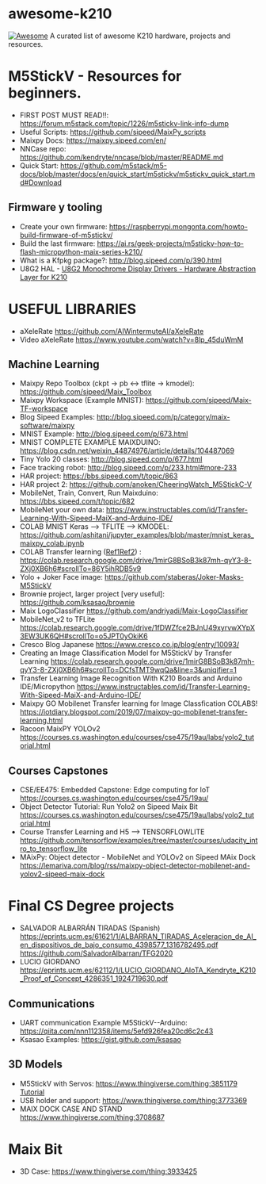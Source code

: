 # awesome-k210

[![Awesome](https://cdn.rawgit.com/sindresorhus/awesome/d7305f38d29fed78fa85652e3a63e154dd8e8829/media/badge.svg)](https://github.com/sindresorhus/awesome)
A curated list of awesome K210 hardware, projects and resources.


# M5StickV - Resources for beginners.

* FIRST POST MUST READ!!: https://forum.m5stack.com/topic/1226/m5stickv-link-info-dump
* Useful Scripts: https://github.com/sipeed/MaixPy_scripts
* Maixpy Docs: https://maixpy.sipeed.com/en/
* NNCase repo: https://github.com/kendryte/nncase/blob/master/README.md
* Quick Start: https://github.com/m5stack/m5-docs/blob/master/docs/en/quick_start/m5stickv/m5stickv_quick_start.md#Download

## Firmware y tooling
* Create your own firmware: https://raspberrypi.mongonta.com/howto-build-firmware-of-m5stickv/
* Build the last firmware: https://ai.rs/geek-projects/m5stickv-how-to-flash-micropython-maix-series-k210/
* What is a Kfpkg package?: http://blog.sipeed.com/p/390.html
* U8G2 HAL - [U8G2 Monochrome Display Drivers - Hardware Abstraction Layer for K210](https://github.com/sreedevk/u8g2-kendryte-sdk-hal)

# USEFUL LIBRARIES
* aXeleRate https://github.com/AIWintermuteAI/aXeleRate
* Video aXeleRate https://www.youtube.com/watch?v=8lp_45duWmM

## Machine Learning
* Maixpy Repo Toolbox (ckpt  ->  pb  <->  tflite  ->  kmodel): https://github.com/sipeed/Maix_Toolbox
* Maixpy Workspace (Example MNIST): https://github.com/sipeed/Maix-TF-workspace
* Blog Sipeed Examples: http://blog.sipeed.com/p/category/maix-software/maixpy
* MNIST Example: http://blog.sipeed.com/p/673.html
* MNIST COMPLETE EXAMPLE MAIXDUINO: https://blog.csdn.net/weixin_44874976/article/details/104487069
* Tiny Yolo 20 classes: http://blog.sipeed.com/p/677.html
* Face tracking robot: http://blog.sipeed.com/p/233.html#more-233
* HAR project: https://bbs.sipeed.com/t/topic/863
* HAR project 2: https://github.com/anoken/CheeringWatch_M5StickC-V
* MobileNet, Train, Convert, Run Maixduino: https://bbs.sipeed.com/t/topic/682
* MobileNet your own data: https://www.instructables.com/id/Transfer-Learning-With-Sipeed-MaiX-and-Arduino-IDE/
* COLAB MNIST Keras --> TFLITE --> KMODEL: https://github.com/ashitani/jupyter_examples/blob/master/mnist_keras_maixpy_colab.ipynb
* COLAB Transfer learning ([Ref1](https://iotdiary.blogspot.com/2019/07/maixpy-go-mobilenet-transfer-learning.html)[Ref2](https://www.instructables.com/id/Transfer-Learning-With-Sipeed-MaiX-and-Arduino-IDE/)) : https://colab.research.google.com/drive/1mirG8BSoB3k87mh-qyY3-8-ZXj0XB6h6#scrollTo=86Y5ihRDB5v9
* Yolo + Joker Face image: https://github.com/staberas/Joker-Masks-M5StickV
* Brownie project, larger project [very useful]: https://github.com/ksasao/brownie
* Maix LogoClassifier https://github.com/andriyadi/Maix-LogoClassifier
* MobileNet_v2 to TFLite https://colab.research.google.com/drive/1fDWZfce2BJnU49xyrvwXYpX3EW3UK6QH#scrollTo=o5JPT0yOkiK6
* Cresco Blog Japanese https://www.cresco.co.jp/blog/entry/10093/
* Creating an Image Classification Model for M5StickV by Transfer Learning https://colab.research.google.com/drive/1mirG8BSoB3k87mh-qyY3-8-ZXj0XB6h6#scrollTo=DCfsTMT9wqQa&line=3&uniqifier=1
* Transfer Learning Image Recognition With K210 Boards and Arduino IDE/Micropython https://www.instructables.com/id/Transfer-Learning-With-Sipeed-MaiX-and-Arduino-IDE/
* Maixpy GO Mobilenet Transfer learning for Image Classfication COLABS! https://iotdiary.blogspot.com/2019/07/maixpy-go-mobilenet-transfer-learning.html
* Racoon MaixPY YOLOv2 https://courses.cs.washington.edu/courses/cse475/19au/labs/yolo2_tutorial.html
## Courses Capstones
* CSE/EE475: Embedded Capstone: Edge computing for IoT https://courses.cs.washington.edu/courses/cse475/19au/
* Object Detector Tutorial: Run Yolo2 on Sipeed Maix Bit https://courses.cs.washington.edu/courses/cse475/19au/labs/yolo2_tutorial.html
* Course Transfer Learning and H5 --> TENSORFLOWLITE https://github.com/tensorflow/examples/tree/master/courses/udacity_intro_to_tensorflow_lite
* MAixPy: Object detector - MobileNet and YOLOv2 on Sipeed MAix Dock https://lemariva.com/blog/rss/maixpy-object-detector-mobilenet-and-yolov2-sipeed-maix-dock

# Final CS Degree projects

* SALVADOR ALBARRÁN TIRADAS (Spanish) https://eprints.ucm.es/61621/1/ALBARRAN_TIRADAS_Aceleracion_de_AI_en_dispositivos_de_bajo_consumo_4398577_1316782495.pdf https://github.com/SalvadorAlbarran/TFG2020
* LUCIO GIORDANO https://eprints.ucm.es/62112/1/LUCIO_GIORDANO_AIoTA_Kendryte_K210_Proof_of_Concept_4286351_1924719630.pdf

## Communications

* UART communication Example M5StickV--Arduino: https://qiita.com/nnn112358/items/5efd926fea20cd6c2c43
* Ksasao Examples: https://gist.github.com/ksasao

## 3D Models

* M5StickV with Servos: https://www.thingiverse.com/thing:3851179 [Tutorial](https://yoichi-41.hatenablog.com/entry/2019/09/13/232137)
* USB holder and support: https://www.thingiverse.com/thing:3773369
* MAIX DOCK CASE AND STAND https://www.thingiverse.com/thing:3708687

# Maix Bit

* 3D Case: https://www.thingiverse.com/thing:3933425
